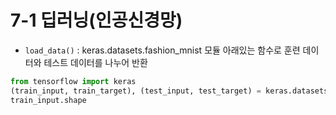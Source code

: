 # 7-1 딥러닝(인공신경망)
- `load_data()` : keras.datasets.fashion_mnist 모듈 아래있는 함수로 훈련 데이터와 테스트 데이터를 나누어 반환
```python
from tensorflow import keras
(train_input, train_target), (test_input, test_target) = keras.datasets.fashion_mnist.load_data()
train_input.shape
```